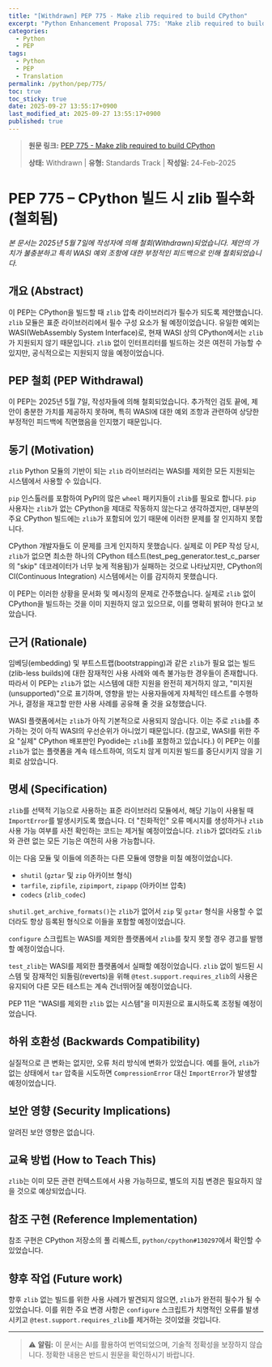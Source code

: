 ```yaml
---
title: "[Withdrawn] PEP 775 - Make zlib required to build CPython"
excerpt: "Python Enhancement Proposal 775: 'Make zlib required to build CPython'에 대한 한국어 번역입니다."
categories:
  - Python
  - PEP
tags:
  - Python
  - PEP
  - Translation
permalink: /python/pep/775/
toc: true
toc_sticky: true
date: 2025-09-27 13:55:17+0900
last_modified_at: 2025-09-27 13:55:17+0900
published: true
---
```

> **원문 링크:** [PEP 775 - Make zlib required to build CPython](https://peps.python.org/pep-0775/)
>
> **상태:** Withdrawn | **유형:** Standards Track | **작성일:** 24-Feb-2025


# PEP 775 – CPython 빌드 시 zlib 필수화 (철회됨)

*본 문서는 2025년 5월 7일에 작성자에 의해 철회(Withdrawn)되었습니다. 제안의 가치가 불충분하고 특히 WASI 예외 조항에 대한 부정적인 피드백으로 인해 철회되었습니다.*

## 개요 (Abstract)

이 PEP는 CPython을 빌드할 때 `zlib` 압축 라이브러리가 필수가 되도록 제안했습니다. `zlib` 모듈은 표준 라이브러리에서 필수 구성 요소가 될 예정이었습니다. 유일한 예외는 WASI(WebAssembly System Interface)로, 현재 WASI 상의 CPython에서는 `zlib`가 지원되지 않기 때문입니다. `zlib` 없이 인터프리터를 빌드하는 것은 여전히 가능할 수 있지만, 공식적으로는 지원되지 않을 예정이었습니다.

## PEP 철회 (PEP Withdrawal)

이 PEP는 2025년 5월 7일, 작성자들에 의해 철회되었습니다. 추가적인 검토 끝에, 제안이 충분한 가치를 제공하지 못하며, 특히 WASI에 대한 예외 조항과 관련하여 상당한 부정적인 피드백에 직면했음을 인지했기 때문입니다.

## 동기 (Motivation)

`zlib` Python 모듈의 기반이 되는 `zlib` 라이브러리는 WASI를 제외한 모든 지원되는 시스템에서 사용할 수 있습니다.

`pip` 인스톨러를 포함하여 PyPI의 많은 `wheel` 패키지들이 `zlib`를 필요로 합니다. `pip` 사용자는 `zlib`가 없는 CPython을 제대로 작동하지 않는다고 생각하겠지만, 대부분의 주요 CPython 빌드에는 `zlib`가 포함되어 있기 때문에 이러한 문제를 잘 인지하지 못합니다.

CPython 개발자들도 이 문제를 크게 인지하지 못했습니다. 실제로 이 PEP 작성 당시, `zlib`가 없으면 최소한 하나의 CPython 테스트(test_peg_generator.test_c_parser의 "skip" 데코레이터가 너무 늦게 적용됨)가 실패하는 것으로 나타났지만, CPython의 CI(Continuous Integration) 시스템에서는 이를 감지하지 못했습니다.

이 PEP는 이러한 상황을 문서화 및 메시징의 문제로 간주했습니다. 실제로 `zlib` 없이 CPython을 빌드하는 것을 이미 지원하지 않고 있으므로, 이를 명확히 밝혀야 한다고 보았습니다.

## 근거 (Rationale)

임베딩(embedding) 및 부트스트랩(bootstrapping)과 같은 `zlib`가 필요 없는 빌드(zlib-less builds)에 대한 잠재적인 사용 사례와 예측 불가능한 경우들이 존재합니다. 따라서 이 PEP는 `zlib`가 없는 시스템에 대한 지원을 완전히 제거하지 않고, "미지원(unsupported)"으로 표기하며, 영향을 받는 사용자들에게 자체적인 테스트를 수행하거나, 결정을 재고할 만한 사용 사례를 공유해 줄 것을 요청했습니다.

WASI 플랫폼에서는 `zlib`가 아직 기본적으로 사용되지 않습니다. 이는 주로 `zlib`를 추가하는 것이 아직 WASI의 우선순위가 아니었기 때문입니다. (참고로, WASI를 위한 주요 "실제" CPython 배포판인 Pyodide는 `zlib`를 포함하고 있습니다.) 이 PEP는 이를 `zlib`가 없는 플랫폼을 계속 테스트하여, 의도치 않게 미지원 빌드를 중단시키지 않을 기회로 삼았습니다.

## 명세 (Specification)

`zlib`를 선택적 기능으로 사용하는 표준 라이브러리 모듈에서, 해당 기능이 사용될 때 `ImportError`를 발생시키도록 했습니다. 더 "친화적인" 오류 메시지를 생성하거나 `zlib` 사용 가능 여부를 사전 확인하는 코드는 제거될 예정이었습니다. `zlib`가 없더라도 `zlib`와 관련 없는 모든 기능은 여전히 사용 가능합니다.

이는 다음 모듈 및 이들에 의존하는 다른 모듈에 영향을 미칠 예정이었습니다.

*   `shutil` (`gztar` 및 `zip` 아카이브 형식)
*   `tarfile`, `zipfile`, `zipimport`, `zipapp` (아카이브 압축)
*   `codecs` (`zlib_codec`)

`shutil.get_archive_formats()`는 `zlib`가 없어서 `zip` 및 `gztar` 형식을 사용할 수 없더라도 항상 등록된 형식으로 이들을 포함할 예정이었습니다.

`configure` 스크립트는 WASI를 제외한 플랫폼에서 `zlib`를 찾지 못할 경우 경고를 발행할 예정이었습니다.

`test_zlib`는 WASI를 제외한 플랫폼에서 실패할 예정이었습니다. `zlib` 없이 빌드된 시스템 및 잠재적인 되돌림(reverts)을 위해 `@test.support.requires_zlib`의 사용은 유지되어 다른 모든 테스트는 계속 건너뛰어질 예정이었습니다.

PEP 11은 "WASI를 제외한 `zlib` 없는 시스템"을 미지원으로 표시하도록 조정될 예정이었습니다.

## 하위 호환성 (Backwards Compatibility)

실질적으로 큰 변화는 없지만, 오류 처리 방식에 변화가 있었습니다. 예를 들어, `zlib`가 없는 상태에서 `tar` 압축을 시도하면 `CompressionError` 대신 `ImportError`가 발생할 예정이었습니다.

## 보안 영향 (Security Implications)

알려진 보안 영향은 없습니다.

## 교육 방법 (How to Teach This)

`zlib`는 이미 모든 관련 컨텍스트에서 사용 가능하므로, 별도의 지침 변경은 필요하지 않을 것으로 예상되었습니다.

## 참조 구현 (Reference Implementation)

참조 구현은 CPython 저장소의 풀 리퀘스트, `python/cpython#130297`에서 확인할 수 있었습니다.

## 향후 작업 (Future work)

향후 `zlib` 없는 빌드를 위한 사용 사례가 발견되지 않으면, `zlib`가 완전히 필수가 될 수 있었습니다. 이를 위한 주요 변경 사항은 `configure` 스크립트가 치명적인 오류를 발생시키고 `@test.support.requires_zlib`를 제거하는 것이었을 것입니다.

---

> ⚠️ **알림:** 이 문서는 AI를 활용하여 번역되었으며, 기술적 정확성을 보장하지 않습니다. 정확한 내용은 반드시 원문을 확인하시기 바랍니다.